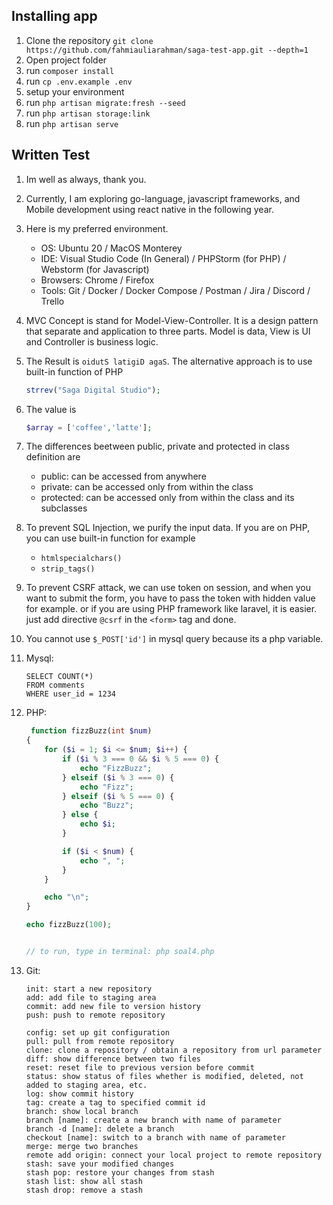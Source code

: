 ## Installing app

1. Clone the repository `git clone https://github.com/fahmiauliarahman/saga-test-app.git --depth=1`
2. Open project folder
3. run `composer install`
4. run `cp .env.example .env`
5. setup your environment
6. run `php artisan migrate:fresh --seed`
7. run `php artisan storage:link`
8. run `php artisan serve`

## Written Test

1. Im well as always, thank you.
2. Currently, I am exploring go-language, javascript frameworks, and Mobile development using react native in the
   following year.
3. Here is my preferred environment.
    - OS: Ubuntu 20 / MacOS Monterey
    - IDE: Visual Studio Code (In General) / PHPStorm (for PHP) / Webstorm (for Javascript)
    - Browsers: Chrome / Firefox
    - Tools: Git / Docker / Docker Compose / Postman / Jira / Discord / Trello
4. MVC Concept is stand for Model-View-Controller. It is a design pattern that separate and application to three parts.
   Model is data, View is UI and Controller is business logic.
5. The Result is `oidutS latigiD agaS`. The alternative approach is to use built-in function of PHP
    ```php
    strrev("Saga Digital Studio");
    ```

6. The value is
    ```php
    $array = ['coffee','latte'];
   ```

7. The differences beetween public, private and protected in class definition are
    - public: can be accessed from anywhere
    - private: can be accessed only from within the class
    - protected: can be accessed only from within the class and its subclasses
8. To prevent SQL Injection, we purify the input data. If you are on PHP, you can use built-in function for example
    - `htmlspecialchars()`
    - `strip_tags()`
9. To prevent CSRF attack, we can use token on session, and when you want to submit the form, you have to pass the token
   with hidden value for example. or if you are using PHP framework like laravel, it is easier. just add
   directive `@csrf` in the `<form>` tag and done.
10. You cannot use `$_POST['id']` in mysql query because its a php variable.
11. Mysql:

    ```mysql
    SELECT COUNT(*)
    FROM comments
    WHERE user_id = 1234
    ```

12. PHP:

    ```php
     function fizzBuzz(int $num)
    {
        for ($i = 1; $i <= $num; $i++) {
            if ($i % 3 === 0 && $i % 5 === 0) {
                echo "FizzBuzz";
            } elseif ($i % 3 === 0) {
                echo "Fizz";
            } elseif ($i % 5 === 0) {
                echo "Buzz";
            } else {
                echo $i;
            }
    
            if ($i < $num) {
                echo ", ";
            }
        }
    
        echo "\n";
    }
    
    echo fizzBuzz(100);
    
    
    // to run, type in terminal: php soal4.php
    ```

13. Git:

    ```
    init: start a new repository
    add: add file to staging area
    commit: add new file to version history
    push: push to remote repository
    
    config: set up git configuration
    pull: pull from remote repository
    clone: clone a repository / obtain a repository from url parameter
    diff: show difference between two files
    reset: reset file to previous version before commit
    status: show status of files whether is modified, deleted, not added to staging area, etc.
    log: show commit history
    tag: create a tag to specified commit id
    branch: show local branch
    branch [name]: create a new branch with name of parameter
    branch -d [name]: delete a branch
    checkout [name]: switch to a branch with name of parameter
    merge: merge two branches
    remote add origin: connect your local project to remote repository
    stash: save your modified changes
    stash pop: restore your changes from stash
    stash list: show all stash
    stash drop: remove a stash
    
    ```
